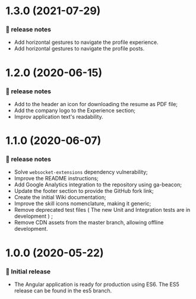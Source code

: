 # 1.3.0 (2021-07-29)
### 📃 release notes
- Add horizontal gestures to navigate the profile experience.
- Add horizontal gestures to navigate the profile posts.


# 1.2.0 (2020-06-15)
### 📃 release notes
- Add to the header an icon for downloading the resume as PDF file;
- Add the company logo to the Experience section;
- Improv application text's readability.

# 1.1.0 (2020-06-07)
### 📃 release notes
- Solve `websocket-extensions` dependency vulnerability;
- Improve the README instructions;
- Add Google Analytics integration to the repository using ga-beacon;
- Update the footer section to provide the GitHub fork link;
- Create the initial Wiki documentation;
- Improve the skill icons nomenclature, making it generic;
- Remove deprecated test files ( The new Unit and Integration tests are in development ) ;
- Remove CDN assets from the master branch, allowing offline development.


# 1.0.0 (2020-05-22)
### 📃 Initial release
- The Angular application is ready for production using ES6. The ES5 release can be found in the es5 branch.